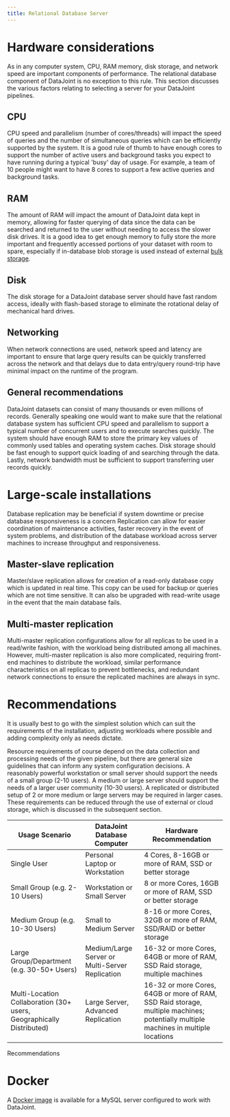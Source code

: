 ```yaml
---
title: Relational Database Server
---
```


# Hardware considerations

As in any computer system, CPU, RAM memory, disk storage, and network
speed are important components of performance. The relational database
component of DataJoint is no exception to this rule. This section
discusses the various factors relating to selecting a server for your
DataJoint pipelines.

## CPU

CPU speed and parallelism (number of cores/threads) will impact the
speed of queries and the number of simultaneous queries which can be
efficiently supported by the system. It is a good rule of thumb to have
enough cores to support the number of active users and background tasks
you expect to have running during a typical 'busy' day of usage. For
example, a team of 10 people might want to have 8 cores to support a few
active queries and background tasks.

## RAM

The amount of RAM will impact the amount of DataJoint data kept in
memory, allowing for faster querying of data since the data can be
searched and returned to the user without needing to access the slower
disk drives. It is a good idea to get enough memory to fully store the
more important and frequently accessed portions of your dataset with
room to spare, especially if in-database blob storage is used instead of
external [bulk storage](TODO).

## Disk

The disk storage for a DataJoint database server should have fast random
access, ideally with flash-based storage to eliminate the rotational
delay of mechanical hard drives.

## Networking

When network connections are used, network speed and latency are
important to ensure that large query results can be quickly transferred
across the network and that delays due to data entry/query round-trip
have minimal impact on the runtime of the program.

## General recommendations

DataJoint datasets can consist of many thousands or even millions of
records. Generally speaking one would want to make sure that the
relational database system has sufficient CPU speed and parallelism to
support a typical number of concurrent users and to execute searches
quickly. The system should have enough RAM to store the primary key
values of commonly used tables and operating system caches. Disk storage
should be fast enough to support quick loading of and searching through
the data. Lastly, network bandwidth must be sufficient to support
transferring user records quickly.

# Large-scale installations

Database replication may be beneficial if system downtime or precise
database responsiveness is a concern Replication can allow for easier
coordination of maintenance activities, faster recovery in the event of
system problems, and distribution of the database workload across server
machines to increase throughput and responsiveness.

## Master-slave replication

Master/slave replication allows for creation of a read-only database
copy which is updated in real time. This copy can be used for backup or
queries which are not time sensitive. It can also be upgraded with
read-write usage in the event that the main database fails.

## Multi-master replication

Multi-master replication configurations allow for all replicas to be
used in a read/write fashion, with the workload being distributed among
all machines. However, multi-master replication is also more
complicated, requiring front-end machines to distribute the workload,
similar performance characteristics on all replicas to prevent
bottlenecks, and redundant network connections to ensure the replicated
machines are always in sync.

# Recommendations

It is usually best to go with the simplest solution which can suit the
requirements of the installation, adjusting workloads where possible and
adding complexity only as needs dictate.

Resource requirements of course depend on the data collection and
processing needs of the given pipeline, but there are general size
guidelines that can inform any system configuration decisions. A
reasonably powerful workstation or small server should support the needs
of a small group (2-10 users). A medium or large server should support
the needs of a larger user community (10-30 users). A replicated or
distributed setup of 2 or more medium or large servers may be required
in larger cases. These requirements can be reduced through the use of
external or cloud storage, which is discussed in the subsequent section.

| Usage Scenario                                                       | DataJoint Database Computer                     | Hardware Recommendation                                                                                                            |
|----------------------------------------------------------------------|-------------------------------------------------|------------------------------------------------------------------------------------------------------------------------------------|
| Single User                                                          | Personal Laptop or Workstation                  | 4 Cores, 8-16GB or more of RAM, SSD or better storage                                                                              |
| Small Group (e.g. 2-10 Users)                                        | Workstation or Small Server                     | 8 or more Cores, 16GB or more of RAM, SSD or better storage                                                                        |
| Medium Group (e.g. 10-30 Users)                                      | Small to Medium Server                          | 8-16 or more Cores, 32GB or more of RAM, SSD/RAID or better storage                                                                |
| Large Group/Department (e.g. 30-50+ Users)                           | Medium/Large Server or Multi-Server Replication | 16-32 or more Cores, 64GB or more of RAM, SSD Raid storage, multiple machines                                                      |
| Multi-Location Collaboration (30+ users, Geographically Distributed) | Large Server, Advanced Replication              | 16-32 or more Cores, 64GB or more of RAM, SSD Raid storage, multiple machines; potentially multiple machines in multiple locations |

Recommendations

# Docker

A [Docker image](https://github.com/datajoint/mysql-docker) is available for a MySQL server configured to work with
DataJoint.
